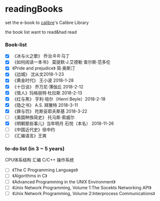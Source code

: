 # readingBooks
set the e-book to [calibre](https://calibre-ebook.com/)'s Calibre Library 

the book list want to read&amp;had read
### Book-list

- [x] 《冰与火之歌》 乔治·R·R·马丁
- [x] 《如何阅读一本书》 莫提默·J.艾德勒 查尔斯·范多伦
- [x] 《Pride and prejudice》 简·奥斯汀
- [x] 《边城》 沈从文2018-1-23
- [x] 《黄金时代》 王小波 2018-1-28
- [x] 《十日谈》 乔万尼·薄伽丘 2018-2-12
- [x] 《情人》玛格丽特·杜拉斯 2018-2-13
- [x] 《红与黑》 亨利·培尔（Henri Beyle）2018-2-18
- [x] 《隐之书》 A.S. 拜雅特 2018-3-11
- [x] 《罪与罚》 陀斯妥耶夫斯基 2018-3-22
- [ ] 《美国种族简史》 托马斯·索威尔
- [x] 《明朝那些事儿》当年明月 石悦（本名） 2018-11-26
- [ ] 《中国近代史》徐中约 
- [ ] 《汇编语言》王爽

### to-do list (in 3 ~ 5 years)
CPU体系结构
汇编
C/C++
操作系统
- [ ] 《The C Programming Language》
- [ ] 《Algorithms in C》
- [ ] 《Advanced Programming in the UNIX Environment》
- [ ] 《Unix Network Programming, Volume 1:The Socekts Networking API》
- [ ] 《Unix Network Programming, Volume 2:Interprocess Communications》
